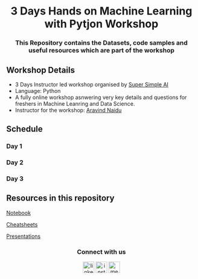 <h1 align="center">3 Days Hands on Machine Learning with Pytjon Workshop</h1>
<h3 align="center">This Repository contains the Datasets, code samples and useful resources which are part of the workshop</h3>


## Workshop Details
* 3 Days Instructor led workshop organised by [Super Simple AI](http://aimlconsultant.com/) 
* Language: Python          
* A fully online workshop asnwering very key details and questions for freshers in Machine Leanring and Data Science.
* Instructor for the workshop: [Aravind Naidu](https://aravind-naidu.github.io/) 

## Schedule 
### Day 1
### Day 2
### Day 3

## Resources in this repository
[Notebook]()

[Cheatsheets]()

[Presentations]()

<h3 align="center">Connect with us</h3>

<p align="center">
<a href="https://www.linkedin.com/company/aiml-consultant/" target="blank"><img align="center" src="https://cdn.jsdelivr.net/npm/simple-icons@3.0.1/icons/linkedin.svg" alt="linkedin" height="30" width="30" /></a>
<a href="https://www.instagram.com/aiml.consultant/" target="blank"><img align="center" src="https://cdn.jsdelivr.net/npm/simple-icons@3.0.1/icons/instagram.svg" alt="instagram" height="30" width="30" /></a>
<a href="https://medium.com/ai-ml-consultant" target="blank"><img align="center" src="https://cdn.jsdelivr.net/npm/simple-icons@3.0.1/icons/medium.svg" alt="medium" height="30" width="30" /></a>
</p>
